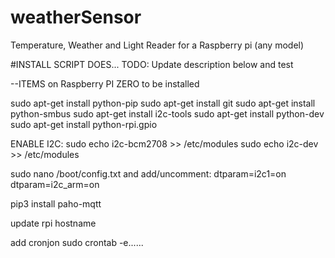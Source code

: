 # weatherSensor
Temperature, Weather and Light Reader for a Raspberry pi (any model)



#INSTALL SCRIPT DOES...
 TODO: Update description below and test


--ITEMS on Raspberry PI ZERO to be installed


sudo apt-get install python-pip
sudo apt-get install git
sudo apt-get install python-smbus
sudo apt-get install i2c-tools
sudo apt-get install python-dev 
sudo apt-get install python-rpi.gpio

ENABLE I2C:
sudo echo i2c-bcm2708 >> /etc/modules
sudo echo i2c-dev >> /etc/modules

sudo nano /boot/config.txt
and add/uncomment:
	dtparam=i2c1=on
	dtparam=i2c_arm=on


pip3 install paho-mqtt

update rpi hostname

add cronjon
sudo crontab -e......